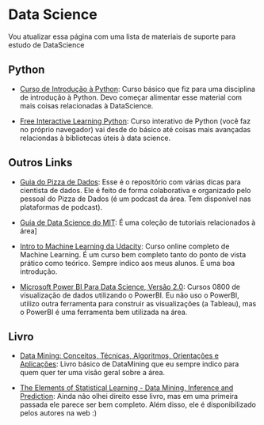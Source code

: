 # Data Science

Vou atualizar essa página com uma lista de materiais de suporte para estudo de DataScience 


## Python 

* [Curso de Introdução à Python](https://github.com/adolfoguimaraes/learningpython): Curso básico que fiz para uma disciplina de introdução à Python. Devo começar alimentar esse material com mais coisas relacionadas à DataScience.

* [Free Interactive Learning Python](https://www.learnpython.org/): Curso interativo de Python (você faz no próprio navegador) vai desde do básico até coisas mais avançadas relaciondas à bibliotecas úteis à data science. 

## Outros Links

* [Guia do Pizza de Dados](https://github.com/PizzaDeDados/datascience-pizza): Esse é o repositório com várias dicas para cientista de dados. Ele é feito de forma colaborativa e organizado pelo pessoal do Pizza de Dados (é um podcast da área. Tem disponível nas plataformas de podcast).

* [Guia de Data Science do MIT](https://www.mit.edu/~amidi/teaching/data-science-tools/): É uma coleção de tutoriais relacionados à área]


* [Intro to Machine Learning da Udacity](https://br.udacity.com/course/intro-to-machine-learning--ud120/): Curso online completo de Machine Learning. É um curso bem completo tanto do ponto de vista prático como teórico. Sempre indico aos meus alunos. É uma boa introdução.


* [Microsoft Power BI Para Data Science, Versão 2.0](https://www.datascienceacademy.com.br/course?courseid=microsoft-power-bi-para-data-science): Cursos 0800 de visualização de dados utilizando o PowerBI. Eu não uso o PowerBI, utilizo outra ferramenta para construir as visualizações (a Tableau), mas o PowerBI é uma ferramenta bem utilizada na área.


## Livro
* [Data Mining: Conceitos, Técnicas, Algoritmos, Orientações e Aplicações](https://www.amazon.com.br/Data-Mining-Ronaldo-Goldschmidt-ebook/dp/B00YEWR08U/): Livro básico de DataMining que eu sempre indico para quem quer ter uma visão geral sobre a área. 

* [The Elements of Statistical Learning - Data Mining, Inference and Prediction](https://web.stanford.edu/~hastie/ElemStatLearn/printings/ESLII_print12_toc.pdf): Ainda não olhei direito esse livro, mas em uma primeira passada ele parece ser bem completo. Além disso, ele é disponibilizado pelos autores na web :)



